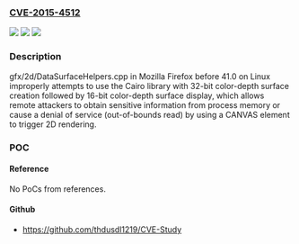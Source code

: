 ### [CVE-2015-4512](https://cve.mitre.org/cgi-bin/cvename.cgi?name=CVE-2015-4512)
![](https://img.shields.io/static/v1?label=Product&message=n%2Fa&color=blue)
![](https://img.shields.io/static/v1?label=Version&message=n%2Fa&color=blue)
![](https://img.shields.io/static/v1?label=Vulnerability&message=n%2Fa&color=brighgreen)

### Description

gfx/2d/DataSurfaceHelpers.cpp in Mozilla Firefox before 41.0 on Linux improperly attempts to use the Cairo library with 32-bit color-depth surface creation followed by 16-bit color-depth surface display, which allows remote attackers to obtain sensitive information from process memory or cause a denial of service (out-of-bounds read) by using a CANVAS element to trigger 2D rendering.

### POC

#### Reference
No PoCs from references.

#### Github
- https://github.com/thdusdl1219/CVE-Study

